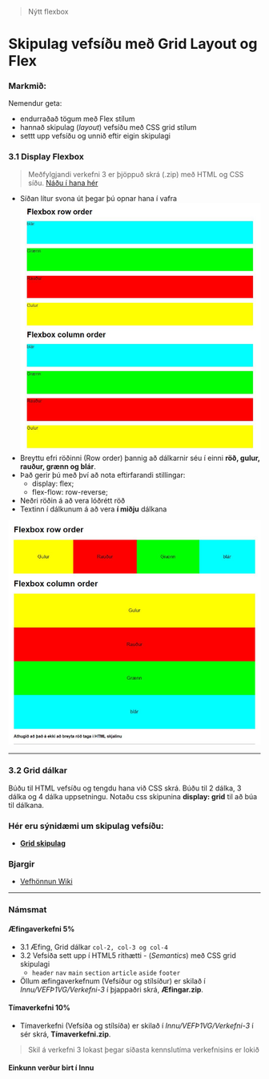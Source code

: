 > Nýtt flexbox

# Skipulag vefsíðu með Grid Layout og Flex

### Markmið:

Nemendur geta:

- endurraðað tögum með Flex stílum
- hannað skipulag (_layout_) vefsíðu með CSS grid stílum
- settt upp vefsíðu og unnið eftir eigin skipulagi

### 3.1 Display Flexbox

> Meðfylgjandi verkefni 3 er þjöppuð skrá (.zip) með HTML og CSS síðu. [Náðu í hana hér](Namsefni-3/verkefni-nemar.zip) 

- Síðan lítur svona út þegar þú opnar hana í vafra ![ekki flex](Namsefni-3/Flexbox/before.3.1.jpg)
- Breyttu efri röðinni (Row order) þannig að dálkarnir séu í einni **röð, gulur, rauður, grænn og blár**. 
- Það gerir þú með því að nota eftirfarandi stillingar:
  - display: flex;
  - flex-flow: row-reverse;
- Neðri röðin á að vera lóðrétt röð
- Textinn í dálkunum á að vera **í miðju** dálkana
 
![Flex](Namsefni-3/Flexbox/verk.3.1.jpg)

---

### 3.2 Grid dálkar 

Búðu til HTML vefsíðu og tengdu hana við CSS skrá.  Búðu til 2 dálka, 3 dálka og 4 dálka uppsetningu. Notaðu css skipunina **display: grid** til að búa til dálkana.

### Hér eru sýnidæmi um skipulag vefsíðu: 

  - [**Grid skipulag**](Namsefni-3/Grid/Readme.md)


### Bjargir

* [Vefhönnun Wiki](https://github.com/vefgrunnur/24V-verkefni/wiki#skipulag-me%C3%B0-css-grindakerfi)

---

### Námsmat 

#### Æfingaverkefni 5%

- 3.1 Æfing, Grid dálkar ` col-2, col-3 og col-4 `
- 3.2 Vefsíða sett upp í HTML5 rithætti - (_Semantics_) með CSS grid skipulagi
  - `header` `nav` `main` `section` `article` `aside` `footer`
- Öllum æfingaverkefnum  (Vefsíður og stílsíður) er skilað í _Innu/VEFÞ1VG/Verkefni-3_ í þjappaðri skrá, **Æfingar.zip**. 

#### Tímaverkefni 10%

- Tímaverkefni  (Vefsíða og stílsíða) er skilað í _Innu/VEFÞ1VG/Verkefni-3_ í sér skrá, **Tímaverkefni.zip**. 

> Skil á verkefni 3 lokast þegar síðasta kennslutíma verkefnisins er lokið

#### Einkunn verður birt í Innu
